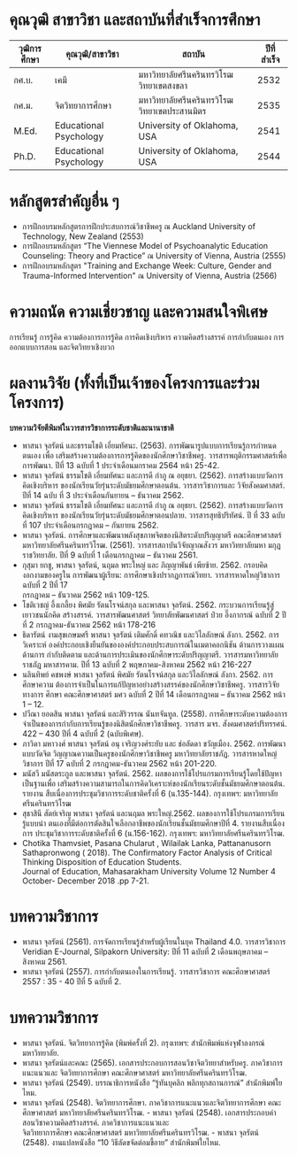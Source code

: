 # คุณวุฒิ สาขาวิชา และสถาบันที่สำเร็จการศึกษา
| **วุฒิการศึกษา** | **คุณวุฒิ/สาขาวิชา** |**สถาบัน**|**ปีที่สำเร็จ**|
|----------------|-------------------|----------|----------|
| กศ.บ.           | เคมี | มหาวิทยาลัยศรีนครินทรวิโรฒ วิทยาเขตสงขลา | 2532 |
| กศ.ม.          | จิตวิทยาการศึกษา | มหาวิทยาลัยศรีนครินทรวิโรฒวิทยาเขตประสานมิตร | 2535 |
| M.Ed.          | Educational Psychology | University of Oklahoma, USA | 2541 |
| Ph.D.          | Educational Psychology | University of Oklahoma, USA | 2544 |

# **หลักสูตรสำคัญอื่น ๆ**
- การฝึกอบรมหลักสูตรการฝึกประสบการณ์วิชาชีพครู ณ Auckland University of Technology, New Zealand (2553)
- การฝึกอบรมหลักสูตร “The Viennese Model of Psychoanalytic Education Counseling: Theory and Practice” ณ University of Vienna, Austria (2555)     
- การฝึกอบรมหลักสูตร "Training and Exchange Week: Culture, Gender and Trauma-Informed Intervention" ณ University of Vienna, Austria (2566)


# **ความถนัด ความเชี่ยวชาญ และความสนใจพิเศษ**

การเรียนรู้ การรู้คิด ความต้องการการรู้คิด การคิดเชิงบริหาร ความคิดสร้างสรรค์  การกำกับตนเอง การออกแบบการสอน และจิตวิทยาเชิงบวก

# **ผลงานวิจัย (ทั้งที่เป็นเจ้าของโครงการและร่วมโครงการ)**

**บทความวิจัยตีพิมพ์ในวารสารวิชาการระดับชาติและนานาชาติ**

- พาสนา จุลรัตน์ และธรรมโชติ เอี่ยมทัศนะ. (2563). การพัฒนารูปแบบการเรียนรู้การกำหนดตนเอง เพื่อ
เสริมสร้างความต้องการการรู้คิดของนักศึกษาวิชาชีพครู. วารสารพฤติกรรมศาสตร์เพื่อ
          การพัฒนา. ปีที่ 13 ฉบับที่ 1 ประจำเดือนมกราคม 2564 หน้า 25-42.
- พาสนา จุลรัตน์ ธรรมโชติ เอี่ยมทัศนะ และภารดี กำภู ณ อยุธยา. (2562). การสร้างแบบวัดการคิดเชิงบริหาร
           ของนักเรียนวัยรุ่นระดับมัธยมศึกษาตอนต้น. วารสารวิชาการและ วิจัยสังคมศาสตร์. ปีที่ 14 ฉบับ
           ที่ 3 ประจำเดือนกันยายน – ธันวาคม 2562.  
- พาสนา จุลรัตน์ ธรรมโชติ เอี่ยมทัศนะ และภารดี กำภู ณ อยุธยา. (2562). การสร้างแบบวัดการคิดเชิงบริหาร
           ของนักเรียนวัยรุ่นระดับมัธยมศึกษาตอนปลาย. วารสารสุทธิปริทัศน์. ปี   ที่ 33 ฉบับที่ 107 
           ประจำเดือนกรกฎาคม – กันยายน 2562.  
- พาสนา จุลรัตน์. การศึกษาและพัฒนาพลังสุขภาพจิตของนิสิตระดับปริญญาตรี คณะศึกษาศาสตร์ 
         มหาวิทยาลัยศรีนครินทรวิโรฒ. (2561). วารสารสถาบันวิจัยญาณสังวร มหาวิทยาลัยมหา
        มกุฏราชวิทยาลัย. ปีที่ 9 ฉบับที่ 1 เดือนกรกฏาคม – ธันวาคม 2561. 
- กุสุมา ยกชู, พาสนา จุลรัตน์, นฤมล พระใหญ่ และ ภิญญาพันธ์ เพียซ้าย. 2562. กรอบคิดงอกงามของครูใน
           การพัฒนาผู้เรียน: การศึกษาเชิงปรากฏการณ์วิทยา. วารสารหาดใหญ่วิชาการ ฉบับที่ 2 ปีที่ 17  
           กรกฎาคม – ธันวาคม 2562 หน้า 109-125.
- โชติเวชญ์ อึ้งเกลี้ยง พิศมัย รัตนโรจน์สกุล และพาสนา จุลรัตน์. 2562. กระบวนการเรียนรู้สู่เยาวชนนักคิด
            สร้างสรรค์. วารสารพัฒนศาสตร์ วิทยาลัยพัฒนศาสตร์ ป๋วย อึ๊งภากรณ์ ฉบับที่ 2 ปีที่ 2 
            กรกฎาคม-ธันวาคม 2562 หน้า 178-216
- ธิดารัตน์ งามสุขเกษมศรี พาสนา จุลรัตน์ เติมศักดิ์ คทวณิช และวิไลลักษณ์ ลังกา. 2562. การวิเคราะห์
           องค์ประกอบเชิงยืนยันขององค์ประกอบประสบการณ์ในเมตาคอกนิชัน ด้านการวางแผน ด้านการ
           กำกับติดตาม และด้านการประเมินของนักศึกษาระดับปริญญาตรี. วารสารมหาวิทยาลัยราชภัฎ 
          มหาสารคาม. ปีที่ 13 ฉบับที่ 2 พฤษภาคม-สิงหาคม 2562 หน้า 216-227
- นลินทิพย์ คชพงษ์ พาสนา จุลรัตน์ พิศมัย รัตนโรจน์สกุล และวิไลลักษณ์ ลังกา. 2562. การศึกษาความ
           ต้องการจำเป็นในการแก้ปัญหาอย่างสร้างสรรค์ของนักศึกษาวิชาชีพครู. วารสารวิจัยทางการ
           ศึกษา คณะศึกษาศาสตร์ มศว ฉบับที่ 2 ปีที่ 14 เดือนกรกฎาคม – ธันวาคม 2562 หน้า 1 – 12.
- ปวีณา ยอดสิน พาสนา จุลรัตน์ และสิริวรรณ นันทจันทูล. (2558). การศึกษาระดับความต้องการจำเป็นของการกำกับการเรียนรู้ของนิสิตนักศึกษาวิชาชีพครู. วารสาร มจร. สังคมศาสตร์ปริทรรศน์. 422 – 430 ปีที่ 4 ฉบับที่ 2 (ฉบับพิเศษ).
- ภาวิดา มหาวงศ์ พาสนา จุลรัตน์ อนุ เจริญวงศ์ระยับ และ ช่อลัดดา ขวัญเมือง. 2562. การพัฒนาแบบวัดจิต
           วิญญาณความเป็นครูของนักศึกษาวิชาชีพครู มหาวิทยาลัยราชภัฏ. วารสารหาดใหญ่วิชาการ ปีที่
           17 ฉบับที่ 2 กรกฎาคม-ธันวาคม 2562 หน้า 201-220.
- มนัสวี มนัสตระกูล และพาสนา จุลรัตน์. 2562. ผลของการใช้โปรแกรมการเรียนรู้โดยใช้ปัญหาเป็นฐานเพื่อ
            เสริมสร้างความสามารถในการคิดวิเคราะห์ของนักเรียนระดับชั้นมัธยมศึกษาตอนต้น. รายงาน 
           สืบเนื่องการประชุมวิชาการระดับชาติครั้งที่ 6 (น.135-144). กรุงเทพฯ: มหาวิทยาลัยศรีนครินทรวิโรฒ
- สุธาสินี สัตย์เจริญ พาสนา จุลรัตน์ และนฤมล พระใหญ่.2562. ผลของการใช้โปรแกรมการเรียนรู้แบบนำ
           ตนเองที่มีต่อการตัดสินใจเลือกอาชีพของนักเรียนชั้นมัธยมศึกษาปีที่ 4. รายงานสืบเนื่องการ
           ประชุมวิชาการระดับชาติครั้งที่ 6 (น.156-162). กรุงเทพฯ: มหาวิทยาลัยศรีนครินทรวิโรฒ. 
- Chotika Thamvsiet, Pasana Chularut , Wilailak Lanka, Pattananusorn Sathapronwong ( 2018). The 
            Confirmatory Factor Analysis of Critical Thinking Disposition of Education Students.  
            Journal of Education, Mahasarakham University Volume 12 Number 4 October-
            December 2018 .pp 7-21.

# **บทความวิชาการ**
- พาสนา จุลรัตน์ (2561). การจัดการเรียนรู้สำหรับผู้เรียนในยุค Thailand 4.0. วารสารวิชาการ 
           Veridian E-Journal, Silpakorn University: ปีที่ 11 ฉบับที่ 2 เดือนพฤษภาคม – 
           สิงหาคม 2561.  
- พาสนา จุลรัตน์ (2557). การกำกับตนเองในการเรียนรู้. วารสารวิชาการ คณะศึกษาศาสตร์ 2557 : 35 - 40 
              ปีที่ 5 ฉบับที่ 2.

# **บทความวิชาการ**
- พาสนา จุลรัตน์. จิตวิทยาการรู้คิด (พิมพ์ครั้งที่ 2). กรุงเทพฯ: สำนักพิมพ์แห่งจุฬาลงกรณ์มหาวิทยาลัย.
- พาสนา จุลรัตน์และคณะ (2565). เอกสารประกอบการสอนวิชาจิตวิทยาสำหรับครู. ภาควิชาการแนะแนวและ
                        จิตวิทยาการศึกษา คณะศึกษาศาสตร์ มหาวิทยาลัยศรีนครินทรวิโรฒ.
- พาสนา จุลรัตน์ (2549). บรรณาธิการหนังสือ “รู้ทันบุคลิก พลิกทุกสถานการณ์” สำนักพิมพ์ใยไหม. 
- พาสนา จุลรัตน์ (2548). จิตวิทยาการศึกษา. ภาควิชาการแนะแนวและจิตวิทยาการศึกษา 
                         คณะศึกษาศาสตร์ มหาวิทยาลัยศรีนครินทรวิโรฒ. 
              - พาสนา จุลรัตน์ (2548). เอกสารประกอบคำสอนวิชาความคิดสร้างสรรค์. ภาควิชาการแนะแนวและ  
                          จิตวิทยาการศึกษา คณะศึกษาศาสตร์ มหาวิทยาลัยศรีนครินทรวิโรฒ. 
              - พาสนา จุลรัตน์ (2548). งานแปลหนังสือ “10 วิธีลัดขจัดต่อมขี้อาย” สำนักพิมพ์ใยไหม.



